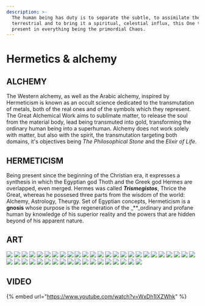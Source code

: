 ```yaml
---
description: >-
  The human being has duty is to separate the subtle, to assimilate the
  terrestrial and to bring it a spiritual, celestial influx, this One that is
  present in everything being the primordial Chaos.
---
```


# Hermetics & alchemy

## ALCHEMY

The Western alchemy, as well as the Arabic alchemy, inspired by Hermeticism is known as an occult science dedicated to the transmutation of metals, both of the real ones and of the symbols which they represent. The Great Alchemical Work aims to sublimate matter, to release the soul from the material body, lead being transmuted into gold, transforming the ordinary human being into a superhuman. Alchemy does not work solely with matter, but also with the spirit, the transmutation targeting both domains, it's objectives being _The Philosophical Stone_ and the _Elixir of Life_.

## **HERMETICISM**

Being present since the beginning of the Christian era, it expresses a synthesis in which the Egyptian god Thoth and the Greek god Hermes are overlapped, even merged. Hermes was called _**Trismegistos**_, Thrice the Great, whereas he possesed three parts from the wisdom of the world: Alchemy, Astrology, Theurgy. Set of Egyptian concepts, Hermeticism is a **gnosis** whose purpose is the regeneration of the _\*\*_ordinary and profane human by knowledge of his superior reality and the powers that are hidden beyond of his apparent nature.

## ART

![](.gitbook/assets/hermetics_alchemy1.jpg)
![](.gitbook/assets/hermetics_alchemy2.jpg)
![](.gitbook/assets/hermetics_alchemy3.jpg)
![](.gitbook/assets/hermetics_alchemy4.jpg)
![](.gitbook/assets/hermetics_alchemy5.jpg)
![](.gitbook/assets/hermetics_alchemy6.jpg)
![](.gitbook/assets/hermetics_alchemy7.jpg)
![](.gitbook/assets/hermetics_alchemy8.jpg)
![](.gitbook/assets/hermetics_alchemy9.jpg)
![](.gitbook/assets/hermetics_alchemy10.jpg)
![](.gitbook/assets/hermetics_alchemy11.jpg)
![](.gitbook/assets/hermetics_alchemy12.jpg)
![](.gitbook/assets/hermetics_alchemy13.jpg)
![](.gitbook/assets/hermetics_alchemy14.jpg)
![](.gitbook/assets/hermetics_alchemy15.jpg)
![](.gitbook/assets/hermetics_alchemy16.jpg)
![](.gitbook/assets/hermetics_alchemy17.jpg)
![](.gitbook/assets/hermetics_alchemy18.jpg)
![](.gitbook/assets/hermetics_alchemy19.jpg)
![](.gitbook/assets/hermetics_alchemy20.jpg)
![](.gitbook/assets/hermetics_alchemy21.jpg)
![](.gitbook/assets/hermetics_alchemy22.jpg)
![](.gitbook/assets/hermetics_alchemy23.jpg)
![](.gitbook/assets/hermetics_alchemy24.jpg)
![](.gitbook/assets/hermetics_alchemy25.jpg)
![](.gitbook/assets/hermetics_alchemy26.jpg)
![](.gitbook/assets/hermetics_alchemy27.jpg)
![](.gitbook/assets/hermetics_alchemy28.jpg)
![](.gitbook/assets/hermetics_alchemy29.jpg)
![](.gitbook/assets/hermetics_alchemy30.jpg)
![](.gitbook/assets/hermetics_alchemy31.jpg)
![](.gitbook/assets/hermetics_alchemy32.jpg)
![](.gitbook/assets/hermetics_alchemy33.jpg)
![](.gitbook/assets/hermetics_alchemy34.jpg)
![](.gitbook/assets/hermetics_alchemy35.jpg)
![](.gitbook/assets/hermetics_alchemy36.jpg)
![](.gitbook/assets/hermetics_alchemy37.jpg)
![](.gitbook/assets/hermetics_alchemy38.jpg)
![](.gitbook/assets/hermetics_alchemy39.jpg)
![](.gitbook/assets/hermetics_alchemy40.jpg)
![](.gitbook/assets/hermetics_alchemy41.jpg)
![](.gitbook/assets/hermetics_alchemy42.jpg)
![](.gitbook/assets/hermetics_alchemy43.jpg)

## VIDEO

{% embed url="https://www.youtube.com/watch?v=WxDh1IXZWhk" %}

